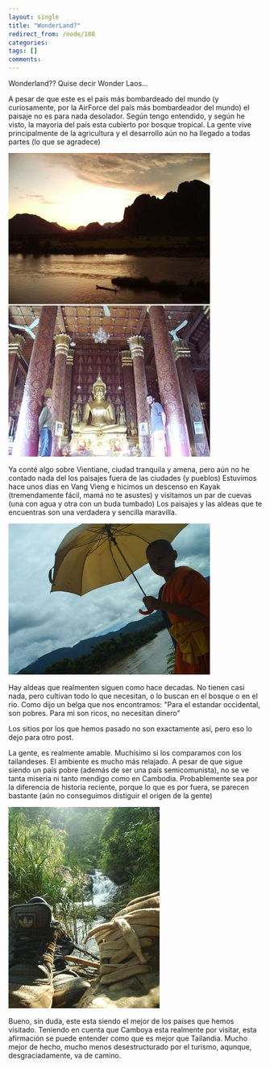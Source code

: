 ```yaml
---
layout: single
title: "WonderLand?"
redirect_from: /node/108
categories:
tags: []
comments: 
---
```

Wonderland?? Quise decir Wonder Laos...  

A pesar de que este es el país más bombardeado del mundo (y curiosamente, por la AirForce del país más bombardeador del mundo) el paisaje no es para nada desolador. Según tengo entendido, y según he visto, la mayoria del país esta cubierto por bosque tropical. La gente vive principalmente de la agricultura y el desarrollo aún no ha llegado a todas partes (lo que se agradece)  

![](/images/posts/2005-10-01-wonderland/IMG_0023.jpg)  
![](/images/posts/2005-10-01-wonderland/IMG_0117.jpg)  

Ya conté algo sobre Vientiane, ciudad tranquila y amena, pero aún no he contado nada del los paisajes fuera de las ciudades (y pueblos) Estuvimos hace unos días en Vang Vieng e hicimos un descenso en Kayak (tremendamente fácil, mamá no te asustes) y visitamos un par de cuevas (una con agua y otra con un buda tumbado) Los paisajes y las aldeas que te encuentras son una verdadera y sencilla maravilla.  

![](/images/posts/2005-10-01-wonderland/PIC_0357.jpg)  

Hay aldeas que realmenten siguen como hace decadas. No tienen casi nada, pero cultivan todo lo que necesitan, o lo buscan en el bosque o en el rio. Como dijo un belga que nos encontramos: "Para el estandar occidental, son pobres. Para mi son ricos, no necesitan dinero"  

Los sitios por los que hemos pasado no son exactamente así, pero eso lo dejo para otro post.  

La gente, es realmente amable. Muchísimo si los comparamos con los tailandeses. El ambiente es mucho más relajado. A pesar de que sigue siendo un país pobre (además de ser una país semicomunista), no se ve tanta miseria ni tanto mendigo como en Cambodia. Probablemente sea por la diferencia de historia reciente, porque lo que es por fuera, se parecen bastante (aún no conseguimos distiguir el origen de la gente)  

![](/images/posts/2005-10-01-wonderland/PIC_0413.jpg)  

Bueno, sin duda, este esta siendo el mejor de los paises que hemos visitado. Teniendo en cuenta que Camboya esta realmente por visitar, esta afirmación se puede entender como que es mejor que Tailandia. Mucho mejor de hecho, mucho menos desestructurado por el turismo, aqunque, desgraciadamente, va de camino.
